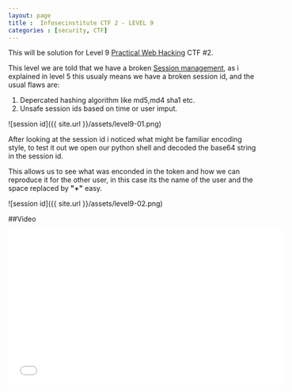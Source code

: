 ```yaml
---
layout: page 
title :  Infosecinstitute CTF 2 - LEVEL 9
categories : [security, CTF]
---
```


This will be solution for Level 9  [Practical Web Hacking](http://ctf.infosecinstitute.com "Practical Web Hacking") CTF #2. 

This level we are told that we have a broken [Session management](https://www.owasp.org/index.php/Session_Management_Cheat_Sheet), as i explained in level 5 
this usualy means we have a broken session id, and the usual flaws are:

1. Depercated hashing algorithm like md5,md4 sha1 etc.
2. Unsafe session ids based on time or user imput.

![session id]({{ site.url }}/assets/level9-01.png)

After looking at the session id i noticed what might be familiar encoding style, to test it out we open our python shell and decoded the base64 string in the session id.

This allows us to see what was enconded in the token and how we can reproduce it for the other user, in this case its the name of the user and the space replaced by **"+"** 
easy. 

![session id]({{ site.url }}/assets/level9-02.png)

##Video
<iframe width="560" height="315" src="//www.youtube.com/embed/8s4CY4hseCk" frameborder="0" allowfullscreen></iframe>